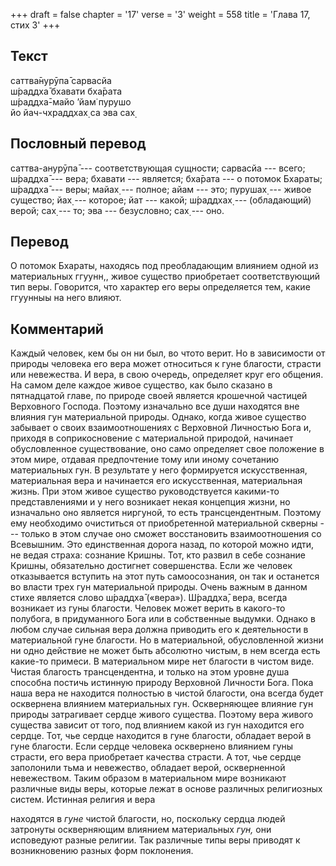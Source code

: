 +++
draft = false
chapter = '17'
verse = '3'
weight = 558
title = 'Глава 17, стих 3'
+++
## Текст

саттва̄нурӯпа̄ сарвасйа  
ш́раддха̄ бхавати бха̄рата  
ш́раддха̄-майо ’йам̇ пурушо  
йо йач-чхраддхах̣ са эва сах̣

## Пословный перевод

саттва-анурӯпа̄ --- соответствующая сущности; сарвасйа --- всего; ш́раддха̄
--- вера; бхавати --- является; бха̄рата --- о потомок Бхараты; ш́раддха̄
--- веры; майах̣ --- полное; айам --- это; пурушах̣ --- живое существо;
йах̣ --- которое; йат --- какой; ш́раддхах̣ --- (обладающий) верой; сах̣ ---
то; эва --- безусловно; сах̣ --- оно.

## Перевод

О потомок Бхараты, находясь под преобладающим влиянием одной из
материальных ггуунн,, живое существо приобретает соответствующий тип
веры. Говорится, что характер его веры определяется тем, какие ггуунныы
на него влияют.

## Комментарий

Каждый человек, кем бы он ни был, во чтото верит. Но в зависимости от
природы человека его вера может относиться к гуне благости, страсти или
невежества. И вера, в свою очередь, определяет круг его общения. На
самом деле каждое живое существо, как было сказано в пятнадцатой главе,
по природе своей является крошечной частицей Верховного Господа. Поэтому
изначально все души находятся вне влияния гун материальной природы.
Однако, когда живое существо забывает о своих взаимоотношениях с
Верховной Личностью Бога и, приходя в соприкосновение с материальной
природой, начинает обусловленное существование, оно само определяет свое
положение в этом мире, отдавая предпочтение тому или иному сочетанию
материальных гун. В результате у него формируется искусственная,
материальная вера и начинается его искусственная, материальная жизнь.
При этом живое существо руководствуется какими-то представлениями и у
него возникает некая концепция жизни, но изначально оно является
ниргуной, то есть трансцендентным. Поэтому ему необходимо очиститься от
приобретенной материальной скверны --- только в этом случае оно сможет
восстановить взаимоотношения со Всевышним. Это единственная дорога
назад, по которой можно идти, не ведая страха: сознание Кришны. Тот, кто
развил в себе сознание Кришны, обязательно достигнет совершенства. Если
же человек отказывается вступить на этот путь самоосознания, он так и
останется во власти трех гун материальной природы. Очень важным в данном
стихе является слово ш́раддха̄ («вера»). Ш́раддха̄, вера, всегда возникает
из гуны благости. Человек может верить в какого-то полубога, в
придуманного Бога или в собственные выдумки. Однако в любом случае
сильная вера должна приводить его к деятельности в материальной гуне
благости. Но в материальной, обусловленной жизни ни одно действие не
может быть абсолютно чистым, в нем всегда есть какие-то примеси. В
материальном мире нет благости в чистом виде. Чистая благость
трансцендентна, и только на этом уровне душа способна постичь истинную
природу Верховной Личности Бога. Пока наша вера не находится полностью в
чистой благости, она всегда будет осквернена влиянием материальных гун.
Оскверняющее влияние гун природы затрагивает сердце живого существа.
Поэтому вера живого существа зависит от того, под влиянием какой из гун
находится его сердце. Тот, чье сердце находится в гуне благости,
обладает верой в гуне благости. Если сердце человека осквернено влиянием
гуны страсти, его вера приобретает качества страсти. А тот, чье сердце
заполонили тьма и невежество, обладает верой, оскверненной невежеством.
Таким образом в материальном мире возникают различные виды веры, которые
лежат в основе различных религиозных систем. Истинная религия и вера

находятся в *гуне* чистой благости, но, поскольку сердца людей затронуты
оскверняющим влиянием материальных *гун,* они исповедуют разные религии.
Так различные типы веры приводят к возникновению разных форм поклонения.
